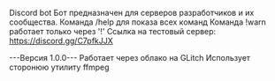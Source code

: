 Discord bot
Бот предназначен для серверов разработчиков и их сообщества.
Команда /help для показа всех команд
Команда !warn работает только через '!'
Ссылка на тестовый сервер: https://discord.gg/C7pfkJJX

---Версия 1.0.0---
Работает через облако на GLitch
Использует сторонюю утилиту ffmpeg
